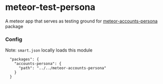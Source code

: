 meteor-test-persona
=========================

A meteor app that serves as testing ground for
[meteor-accounts-persona](https://github.com/vladikoff/meteor-accounts-persona) package

### Config

Note: `smart.json` locally loads this module

```
  "packages": {
    "accounts-persona": {
      "path": "../../meteor-accounts-persona"
    }
  }
```

